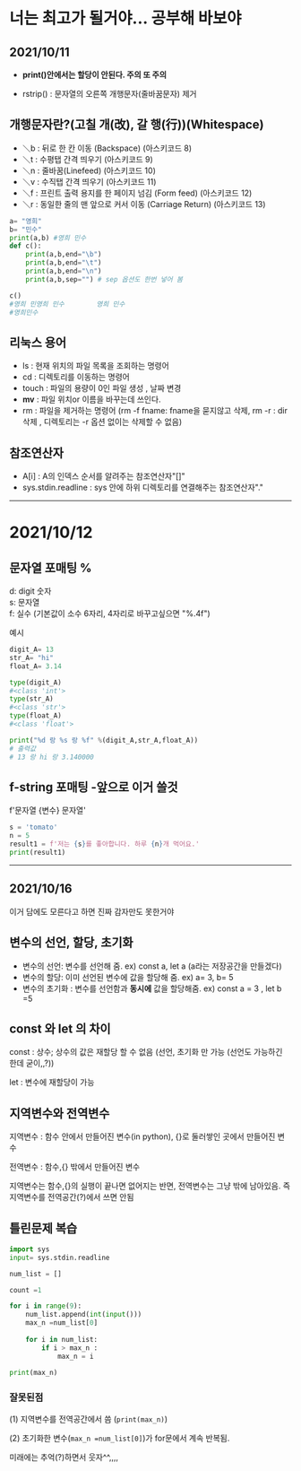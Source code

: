 너는 최고가 될거야... 공부해 바보야
====

2021/10/11
----
- <b>print()안에서는 할당이 안된다. 주의 또 주의</b>

- rstrip() : 문자열의 오른쪽 개행문자(줄바꿈문자) 제거

개행문자란?(고칠 개(改), 갈 행(行))(Whitespace)
----
-  ＼b  : 뒤로 한 칸 이동 (Backspace) (아스키코드 8)
-  ＼t  : 수평탭 간격 띄우기 (아스키코드 9)
-  ＼n  : 줄바꿈(Linefeed) (아스키코드 10)
-  ＼v  : 수직탭 간격 띄우기 (아스키코드 11)
-  ＼f  : 프린트 출력 용지를 한 페이지 넘김 (Form feed) (아스키코드 12)
-  ＼r  : 동일한 줄의 맨 앞으로 커서 이동 (Carriage Return) (아스키코드 13)

```python
a= "영희"
b= "민수"
print(a,b) #영희 민수
def c():
    print(a,b,end="\b")
    print(a,b,end="\t")
    print(a,b,end="\n")
    print(a,b,sep="") # sep 옵션도 한번 넣어 봄 

c() 
#영희 민영희 민수        영희 민수
#영희민수
```

리눅스 용어
---- 

- ls : 현재 위치의 파일 목록을 조회하는 명령어 
- cd : 디렉토리를 이동하는 명령어 
- touch : 파일의 용량이 0인 파일 생성 , 날짜 변경  
- <b>mv</b> : 파일 위치or 이름을 바꾸는데 쓰인다.
- rm : 파일을 제거하는 명령어 (rm -f fname: fname을 묻지않고 삭제, rm -r : dir삭제 , 디렉토리는 -r 옵션 없이는 삭제할 수 없음)


참조연산자
----

- A[i] : A의 인덱스 순서를 알려주는 참조연산자"[]" 
- sys.stdin.readline : sys 안에 하위 디렉토리를 연결해주는 참조연산자"."


-----
2021/10/12
====

문자열 포매팅 %
----
d: digit 숫자 <br>
s: 문자열 <br>
f: 실수 (기본값이 소수 6자리, 4자리로 바꾸고싶으면 "%.4f")<br>

예시
```python 
digit_A= 13
str_A= "hi"
float_A= 3.14

type(digit_A)
#<class 'int'>
type(str_A)
#<class 'str'>
type(float_A)
#<class 'float'>

print("%d 랑 %s 랑 %f" %(digit_A,str_A,float_A))
# 출력값 
# 13 랑 hi 랑 3.140000
```

f-string 포매팅 -앞으로 이거 쓸것
----
f'문자열 {변수} 문자열'
```python
s = 'tomato'
n = 5
result1 = f'저는 {s}를 좋아합니다. 하루 {n}개 먹어요.'
print(result1)
```
------
2021/10/16
----
이거 담에도 모른다고 하면 진짜 감자만도 못한거야 

변수의 선언, 할당, 초기화
----

- 변수의 선언: 변수를 선언해 줌. 
ex) const a, let a (a라는 저장공간을 만들겠다)
- 변수의 할당: 이미 선언된 변수에 값을 할당해 줌.
ex) a= 3, b= 5 
- 변수의 초기화 : 변수를 선언함과 <b>동시에</b> 값을 할당해줌.
ex) const a = 3 , let b =5

const 와 let 의 차이
----

const : 상수;  상수의 값은 재할당 할 수 없음 (선언, 초기화 만 가능 (선언도 가능하긴 한데 굳이,,?))

let : 변수에 재할당이 가능

지역변수와 전역변수
----

지역변수 : 함수 안에서 만들어진 변수(in python), {}로 둘러쌓인 곳에서 만들어진 변수

전역변수 : 함수,{} 밖에서 만들어진 변수 

지역변수는 함수,{}의 실행이 끝나면 없어지는 반면, 전역변수는 그냥 밖에 남아있음. 즉 지역변수를 전역공간(?)에서 쓰면 안됨

틀린문제 복습
----

```python 
import sys 
input= sys.stdin.readline

num_list = []

count =1

for i in range(9):
    num_list.append(int(input()))
    max_n =num_list[0]
    
    for i in num_list:
        if i > max_n :
            max_n = i 
    
print(max_n)
```
<h3>잘못된점</h3> 

(1) 지역변수를 전역공간에서 씀 (```print(max_n)```)

(2) 초기화한 변수(```max_n =num_list[0]```)가 for문에서 계속 반복됨.


미래에는 추억(?)하면서 웃자^^,,,,




